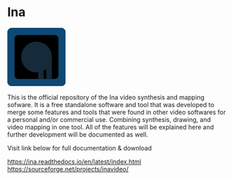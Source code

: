 # Ina

![Ina Logo](/Ina/logos/ina-32.png)

This is the official repository of the Ina video synthesis 
and mapping sofware. It is a free standalone software and tool
that was developed to merge some features and tools that were 
found in other video softwares for a personal and/or commercial
use. Combining synthesis, drawing, and video mapping in one tool.
All of the features will be explained here and further development
will be documented as well.

Visit link below for full documentation & download

https://ina.readthedocs.io/en/latest/index.html
https://sourceforge.net/projects/inavideo/

